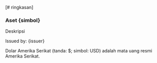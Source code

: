 [# ringkasan]

### Aset {simbol}

Deskripsi 

Issued by: {issuer}

Dolar Amerika Serikat (tanda: $; simbol: USD) adalah mata uang resmi Amerika Serikat.